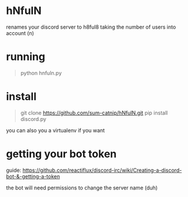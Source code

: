# hNfulN
renames your discord server to h8ful8 taking the number of users into account (n)

# running
> python hnfuln.py <discord bot token>

# install
> git clone https://github.com/sum-catnip/hNfulN.git
> pip install discord.py

you can also you a virtualenv if you want

# getting your bot token
guide:
https://github.com/reactiflux/discord-irc/wiki/Creating-a-discord-bot-&-getting-a-token

the bot will need permissions to change the server name (duh)

